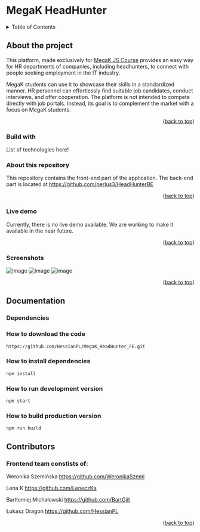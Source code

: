 # MegaK HeadHunter
<a name="readme-top"></a>

<details>
  <summary>Table of Contents</summary>
  <ol>
    <li>
      <a href="#about-the-project">About The Project</a>
      <ul>
        <li><a href="#built-with">Built With</a></li>
        <li><a href="#about-this-repository">About this repository</a></li>
        <li><a href="#built-with">Live demo</a></li>
        <li><a href="#screenshots">Screenshots</a></li>
      </ul>
    </li>
    <li>
      <a href="#documentation">Documentation</a>
      <ul>
        <li><a href="#dependencies">Dependencies</a></li>
        <li><a href="#installation">Installation</a></li>
      </ul>
    </li>
    <li><a href="#contributors">Contributors</a></li>
  </ol>
</details>

## About the project

This platform, made exclusively for [MegaK JS Course](http://megak.pl) provides an easy way for HR departments of companies, including headhunters, to connect with people seeking employment in the IT industry.

MegaK students can use it to showcase their skills in a standardized manner.
HR personnel can effortlessly find suitable job candidates, conduct interviews, and offer cooperation.
The platform is not intended to compete directly with job portals. Instead, its goal is to complement the market with a focus on MegaK students.
<p align="right">(<a href="#readme-top">back to top</a>)</p>

### Build with

List of technologies here!

### About this repository

This repository contains the front-end part of the application. The back-end part is located at https://github.com/perlus3/HeadHunterBE 
<p align="right">(<a href="#readme-top">back to top</a>)</p>

### Live demo

Currently, there is no live demo available. We are working to make it available in the near future.
<p align="right">(<a href="#readme-top">back to top</a>)</p>

### Screenshots
![image](https://user-images.githubusercontent.com/6266547/233413077-0388a0db-ace3-4b3f-a2e5-57b359a71eed.png)
![image](https://user-images.githubusercontent.com/6266547/233413248-2f2b60b9-4f95-4c64-b69c-25421a5ad006.png)
![image](https://user-images.githubusercontent.com/6266547/233413414-391375d5-c305-4cd4-bd73-df015ff254cc.png)
<p align="right">(<a href="#readme-top">back to top</a>)</p>

## Documentation

### Dependencies

### How to download the code

```
https://github.com/HessianPL/MegaK_HeadHunter_FE.git
```

### How to install dependencies

```
npm install
```

### How to run development version

```
npm start
```

### How to build production version

```
npm run build
```



## Contributors

### Frontend team constists of:

Weronika Szemińska https://github.com/WeronikaSzemi

Lena K https://github.com/LeneczKa

Bartłomiej Michałowski https://github.com/BartGiit

Łukasz Dragon https://github.com/HessianPL
<p align="right">(<a href="#readme-top">back to top</a>)</p>
